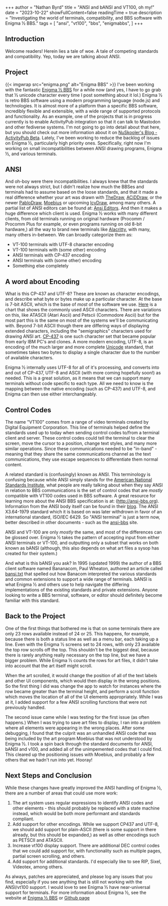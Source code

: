 +++
author = "Nathan Byrd"
title = "ANSI and bANSI and VT100, oh my!"
date = "2023-10-22"
showFullContent=false
readingTime = true
description = "Investigating the world of terminals, compatibility, and BBS software with Enigma ½ BBS."
tags = [
    "ansi",
    "vt100",
    "bbs",
    "enigmabbs",
]
+++

## Introduction

Welcome readers! Herein lies a tale of woe. A tale of competing standards and compatibility. Yep, today we are talking about ANSI.

<!-- more -->

## Project

{{< imgwrap src="enigma.png" alt="Enigma BBS" >}}
I've been working with the fantastic [Enigma ½ BBS](https://enigma-bbs.github.io/) for a while now (and yes, I have to go grab that ½ unicode character every time I post something about it lol.) Enigma ½ is retro BBS software using a modern programming language (node.js) and technologies. It is almost more of a platform than a specific BBS software, incredibly flexible and extensible, with a wide range of supported protocols and functionality. As an example, one of the projects that is in progress currently is to enable ActivityPub integration so that it can talk to Mastodon and other fediverse systems. I'm not going to go into detail about that here, but you should check out more information about it on [NuSkooler's Blog - ActivityPub Beta](https://l33t.codes/2023/04/20/ActivityPub-Beta-on-Xibalba-BBS/). Lately, I've been working to reduce the backlog of issues on Enigma ½, particularly high priority ones. Specifically, right now I'm working on small incompatibilities between ANSI drawing programs, Enigma ½, and various terminals.

## ANSI

And oh-boy were there incompatibilities. I always knew that the standards were not always strict, but I didn't realize how much the BBSes and terminals had to assume based on the loose standards, and that it made a real difference whether your art was drawn with [TheDraw](http://www.syaross.org/thedraw/), [ACiDDraw](https://www.acid.org/apps/apps.html), or the newer [PabloDraw](https://github.com/cwensley/pablodraw), [Moebius](https://blocktronics.github.io/moebius/) or upcoming [IcyDraw](https://github.com/mkrueger/icy_draw), among many others. A partial list of ANSI editors can be found at: [Ansi Editors](http://wiki.synchro.net/resource:ansi_editors). And then it makes a huge difference which client is used. Enigma ½ works with many different clients, from old terminals running on original hardware (Procomm / Procomm Plus for example, or even programs running on old 8-bit hardware,) all the way to brand new terminals like [Alacritty](https://github.com/alacritty/alacritty), with many, many others in-between. We can broadly categorize them as:

* VT-100 terminals with UTF-8 character encoding
* VT-100 terminals with (some other) encoding
* ANSI terminals with CP-437 encoding
* ANSI terminals with (some other) encoding
* Something else completely

## A word about Encoding

What is this CP-437 and UTF-8? These are known as character encodings, and describe what byte or bytes make up a particular character. At the base is 7-bit ASCII, which is the base of _most_ of the software we use. [Here](https://www.ascii-code.com/ASCII) is a chart that shows the commonly used ASCII characters. There are variations on this, like ATASCII (Atari Ascii) and Petscii (Commodore Ascii) but for the most part this is the same on most of the systems we'll be communicating with. Beyond 7-bit ASCII though there are differing ways of displaying extended characters, including the "semigraphics" characters used for drawing ANSI art. [CP-437](https://www.ascii-codes.com/) is one such character set that became popular from early IBM PC's and clones. A more modern encoding, UTF-8, is an encoding of the much larger and more complete [Unicode](https://unicode.org/charts/) standard, that sometimes takes two bytes to display a single character due to the number of available characters.

Enigma ½ internally uses UTF-8 for all of it's processing, and converts into and out of CP-437, UTF-8 and ASCII (with more coming hopefully soon!) as needed. This is a great solution, as it means that we can support many terminals without code specific to each type. All we need to know is the mapping between the native encoding (such as CP-437) and UTF-8, and Enigma can then use either interchangeably.

## Control Codes

The name "VT100" comes from a range of video terminals created by Digital Equipment Corporation. This line of terminals helped define the standards used up to today when sending control codes to/from a terminal client and server. These control codes could tell the terminal to clear the screen, move the cursor to a position, change text styles, and many more similar operations. Since these communications needed to be "in-band" - meaning that they share the same communications channel as the text communications, they use escape sequences to differentiate them normal content.

A related standard is (confusingly) known as ANSI. This terminology is confusing because while ANSI simply stands for the [American National Standards Institute](https://ansi.org/), what people are really talking about when they say ANSI in relation to BBS communications is the set of control codes that are _mostly_ compatible with VT100 codes used in BBS software. A great resource for learning more about the ANSI BBS specification is at: (http://ansi-bbs.org). Information from the ANSI body itself can be found in their [blog](https://blog.ansi.org/2019/10/ansi-art-ascii-art-iso-standards-x3-64/). The ANSI X3.64-1979 standard which it is based on was later withdrown in favor of an international standard, ISO/IEC 6429. So "ANSI terminal" is just a term now, better described in other documents - such as the [ansi-bbs](http://ansi-bbs.org) site.

ANSI and VT-100 are only _mostly_ the same, and most of the differences can be glossed over. Enigma ½ takes the pattern of accepting input from either ANSI terminals or VT-100, and outputting only a subset that works on both known as bANSI (although, this also depends on what art files a sysop has created for their system.)

And what is this bANSI you ask? In 1995 (updated 1999) the author of a BBS client software named Bananacom, Paul Wheaton, authored an article called [bansi.txt](http://www.ansi-bbs.org/BANSI/bansi.txt) that spelled out how Banacom interpreted the various standards and common extensions to support a wide range of terminals. bANSI is what Enigma ½ and others use to help navigate the differing implementations of the existing standards and private extensions. Anyone looking to write a BBS terminal, software, or editor should definitely become familiar with this standard.

## Back to the Project

One of the first things that bothered me is that on some terminals there are only 23 rows available instead of 24 or 25. This happens, for example, because there is both a status line as well as a menu bar, each taking up a line. Even with the Enigma ½ screens set to 24 rows, with only 23 available the top row scrolls off the top. This shouldn't be the biggest deal, because there is rarely anything really necessary on the top line, but we have a bigger problem. While Enigma ½ counts the rows for art files, it didn't take into account that the art itself might scroll.

When the art scrolled, it would change the position of all of the text labels and other UI components, which would then display in the wrong positions. So the first thing I did was change the app to watch for instances where the row became greater than the terminal height, and perform a scroll function which moves the location of all of the UI elements appropriately. While I was at it, I added support for a few ANSI scrolling functions that were not previously handled.

The second issue came while I was testing for the first issue (as often happens.) When I was trying to save art files to display, I ran into a problem where all elements were appearing in the wrong places. After some debugging, I found that the culprit was an unhandled ANSI code that was being included by the art program Moebius that was not understood by Enigma ½. I took a spin back through the standard documents for ANSI, bANSI and v100, and added all of the unimpemented codes that I could find. This cleared up the positioning issues with Moebius, and probably a few others that we hadn't run into yet. Hooray!

## Next Steps and Conclusion

While these changes have greatly improved the ANSI handling of Enigma ½, there are a number of areas that could use more work:

1. The art system uses regular expressions to identify ANSI codes and other elements - this should probably be replaced with a state machine instead, which would be both more performant and standards compliant.
2. Add support for other encodings. While we support CP437 and UTF-8, we should add support for plain-ASCII (there is some support in there already, but this should be expanded,) as well as other encodings such as PETSCII and ATASCII.
3. Increase vt100 display support. There are additional DEC control codes that we could add support for, with functionality such as multiple pages, partial screen scrolling, and others.
4. Add support for additional standards. I'd especially like to see RIP, Sixel, Videotex, among others.

As always, patches are appreciated, and please log any issues that you find, especially if you see anything that is still not working with the ANSI/vt100 support. I would love to see Enigma ½ have near-universal support for terminals. For more information about Enigma ½, see the website at [Enigma ½ BBS](https://enigma-bbs.github.io/) or [Github page](https://enigma-bbs.github.io/)